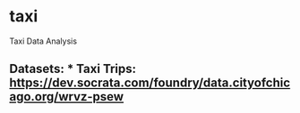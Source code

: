 # taxi
Taxi Data Analysis

## Datasets: * Taxi Trips: https://dev.socrata.com/foundry/data.cityofchicago.org/wrvz-psew
